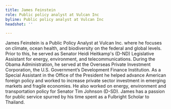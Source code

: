 ```yaml
---
title: James Feinstein
role: Public policy analyst at Vulcan Inc
byline: Public policy analyst at Vulcan Inc
headshot: ''

---
```

James Feinstein is a Public Policy Analyst at Vulcan Inc. where he focuses on climate, ocean health, and biodiversity on the federal and global levels. Prior to this, he served as Senator Heidi Heitkamp's (D-ND) Legislative Assistant for energy, environment, and telecommunications. During the Obama Administration, he served at the Overseas Private Investment Corporation, the U.S. Government’s Development Finance Institution. As a Special Assistant in the Office of the President he helped advance American foreign policy and worked to increase private sector investment in emerging markets and fragile economies. He also worked on energy, environment and transportation policy for Senator Tim Johnson (D-SD). James has a passion for public service spurred by his time spent as a Fulbright Scholar to Thailand.
